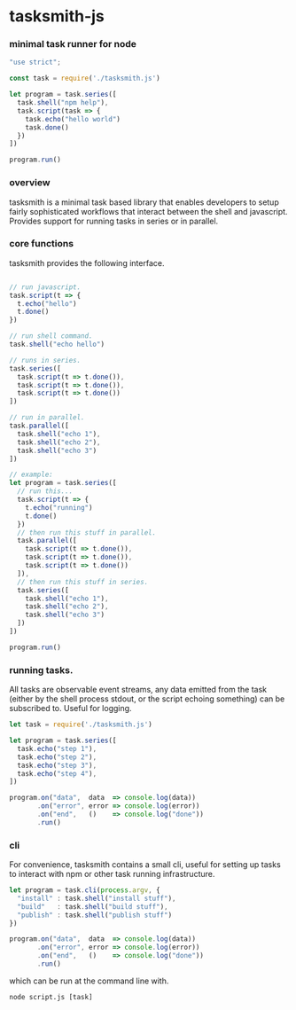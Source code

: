 # tasksmith-js

### minimal task runner for node

```js
"use strict";

const task = require('./tasksmith.js')

let program = task.series([
  task.shell("npm help"),
  task.script(task => {
    task.echo("hello world")
    task.done()
  })
])

program.run()
```

### overview

tasksmith is a minimal task based library that enables developers to setup fairly sophisticated 
workflows that interact between the shell and javascript. Provides support for 
running tasks in series or in parallel.

### core functions

tasksmith provides the following interface.

```js

// run javascript.
task.script(t => {
  t.echo("hello")
  t.done()
})

// run shell command.
task.shell("echo hello")

// runs in series.
task.series([
  task.script(t => t.done()),
  task.script(t => t.done()),
  task.script(t => t.done())
])

// run in parallel.
task.parallel([
  task.shell("echo 1"),
  task.shell("echo 2"),
  task.shell("echo 3")
])

// example:
let program = task.series([
  // run this...
  task.script(t => {
    t.echo("running")
    t.done()
  })
  // then run this stuff in parallel.  
  task.parallel([ 
    task.script(t => t.done()),         
    task.script(t => t.done()),  
    task.script(t => t.done())         
  ]),      
  // then run this stuff in series.                                      
  task.series([                  
    task.shell("echo 1"),                      
    task.shell("echo 2"),       
    task.shell("echo 3")               
  ])                             
])

program.run()
```

### running tasks.

All tasks are observable event streams, any data emitted from the task (either by the shell process stdout, 
or the script echoing something) can be subscribed to. Useful for logging.

```js
let task = require('./tasksmith.js')

let program = task.series([ 
  task.echo("step 1"),
  task.echo("step 2"),
  task.echo("step 3"),
  task.echo("step 4"),
])

program.on("data",  data  => console.log(data))
       .on("error", error => console.log(error))
       .on("end",   ()    => console.log("done"))
       .run()
```

### cli

For convenience, tasksmith contains a small cli, useful for setting up tasks to interact with npm or other 
task running infrastructure.

```js
let program = task.cli(process.argv, {
  "install" : task.shell("install stuff"),
  "build"   : task.shell("build stuff"),
  "publish" : task.shell("publish stuff")
})

program.on("data",  data  => console.log(data))
       .on("error", error => console.log(error))
       .on("end",   ()    => console.log("done"))
       .run()
```
which can be run at the command line with.
```
node script.js [task]
```